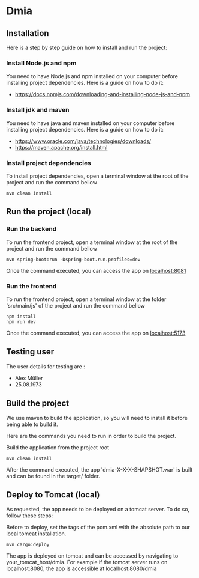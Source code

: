 # Dmia

## Installation
Here is a step by step guide on how to install and run the project:

### Install Node.js and npm
You need to have Node.js and npm installed on your computer before installing project dependencies. Here is a guide on how to do it:
- https://docs.npmjs.com/downloading-and-installing-node-js-and-npm

### Install jdk and maven
You need to have java and maven installed on your computer before installing project dependencies. Here is a guide on how to do it:
- https://www.oracle.com/java/technologies/downloads/
- https://maven.apache.org/install.html

### Install project dependencies
To install project dependencies, open a terminal window at the root of the project and run the command bellow
```
mvn clean install
```

## Run the project (local)

### Run the backend

To run the frontend project, open a terminal window at the root of the project and run the command bellow
```
mvn spring-boot:run -Dspring-boot.run.profiles=dev
```
Once the command executed, you can access the app on [localhost:8081](http://localhost:8081)

### Run the frontend

To run the frontend project, open a terminal window at the folder 'src/main/js' of the project and run the command bellow
```
npm install
npm run dev
```
Once the command executed, you can access the app on [localhost:5173](http://localhost:5173)


## Testing user
The user details for testing are :
- Alex Müller
- 25.08.1973

## Build the project
We use maven to build the application, so you will need to install it before being able to build it.

Here are the commands you need to run in order to build the project.

Build the application from the project root
```
mvn clean install
```

After the command executed, the app 'dmia-X-X-X-SHAPSHOT.war' is built and can be found in the target/ folder.

## Deploy to Tomcat (local)
As requested, the app needs to be deployed on a tomcat server. To do so, follow these steps:

Before to deploy, set the tags </home> of the pom.xml with the absolute path to our local tomcat installation.

```
mvn cargo:deploy
```

The app is deployed on tomcat and can be accessed by navigating to your_tomcat_host/dmia. For example if the tomcat server runs on localhost:8080, the app is accessible at localhost:8080/dmia
